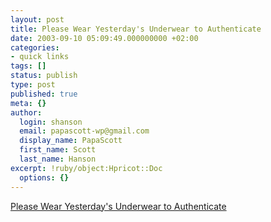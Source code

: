 ```yaml
---
layout: post
title: Please Wear Yesterday's Underwear to Authenticate
date: 2003-09-10 05:09:49.000000000 +02:00
categories:
- quick links
tags: []
status: publish
type: post
published: true
meta: {}
author:
  login: shanson
  email: papascott-wp@gmail.com
  display_name: PapaScott
  first_name: Scott
  last_name: Hanson
excerpt: !ruby/object:Hpricot::Doc
  options: {}
---
```

<p><a title="If they're in the wash, you're out of luck" href="http://www.docuverse.com/blog/donpark/2003/09/09.html#a872">Please Wear Yesterday's Underwear to Authenticate</a></p>
